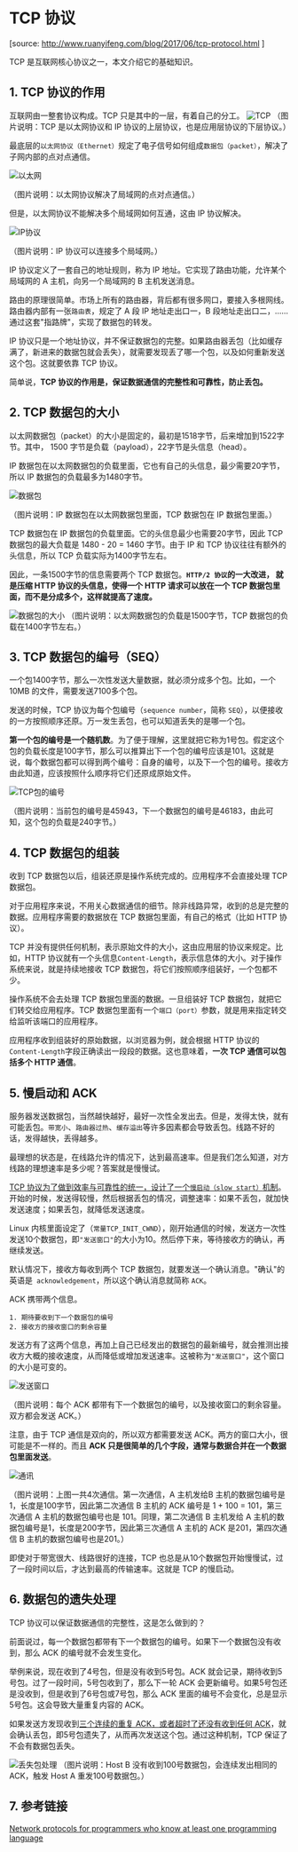 # TCP 协议
[source: http://www.ruanyifeng.com/blog/2017/06/tcp-protocol.html ]

TCP 是互联网核心协议之一，本文介绍它的基础知识。
## 1. TCP 协议的作用
互联网由一整套协议构成。TCP 只是其中的一层，有着自己的分工。
![TCP](./img/tcp_1.png)
（图片说明：TCP 是以太网协议和 IP 协议的上层协议，也是应用层协议的下层协议。）

最底层的`以太网协议（Ethernet）`规定了电子信号如何组成`数据包（packet）`，解决了子网内部的点对点通信。

![以太网](./img/tcp_2.jpg)

（图片说明：以太网协议解决了局域网的点对点通信。）

但是，以太网协议不能解决多个局域网如何互通，这由 IP 协议解决。

![IP协议](./img/tcp_3.png)

（图片说明：IP 协议可以连接多个局域网。）

IP 协议定义了一套自己的地址规则，称为 IP 地址。它实现了路由功能，允许某个局域网的 A 主机，向另一个局域网的 B 主机发送消息。

路由的原理很简单。市场上所有的路由器，背后都有很多网口，要接入多根网线。路由器内部有一张`路由表`，规定了 A 段 IP 地址走出口一，B 段地址走出口二，...... 通过这套"指路牌"，实现了数据包的转发。

IP 协议只是一个地址协议，并不保证数据包的完整。如果路由器丢包（比如缓存满了，新进来的数据包就会丢失），就需要发现丢了哪一个包，以及如何重新发送这个包。这就要依靠 TCP 协议。

简单说，**TCP 协议的作用是，保证数据通信的完整性和可靠性，防止丢包。**

## 2. TCP 数据包的大小
以太网数据包（packet）的大小是固定的，最初是1518字节，后来增加到1522字节。其中， 1500 字节是负载（payload），22字节是头信息（head）。

IP 数据包在以太网数据包的负载里面，它也有自己的头信息，最少需要20字节，所以 IP 数据包的负载最多为1480字节。

![数据包](./img/tcp_4.png)

（图片说明：IP 数据包在以太网数据包里面，TCP 数据包在 IP 数据包里面。）

TCP 数据包在 IP 数据包的负载里面。它的头信息最少也需要20字节，因此 TCP 数据包的最大负载是 1480 - 20 = 1460 字节。由于 IP 和 TCP 协议往往有额外的头信息，所以 TCP 负载实际为1400字节左右。

因此，一条1500字节的信息需要两个 TCP 数据包。**`HTTP/2 协议`的一大改进， 就是压缩 HTTP 协议的头信息，使得一个 HTTP 请求可以放在一个 TCP 数据包里面，而不是分成多个，这样就提高了速度。**

![数据包的大小](./img/tcp_5.png)
（图片说明：以太网数据包的负载是1500字节，TCP 数据包的负载在1400字节左右。）

## 3. TCP 数据包的编号（SEQ）
一个包1400字节，那么一次性发送大量数据，就必须分成多个包。比如，一个 10MB 的文件，需要发送7100多个包。

发送的时候，TCP 协议为每个包编号（`sequence number`，简称 `SEQ`），以便接收的一方按照顺序还原。万一发生丢包，也可以知道丢失的是哪一个包。

**第一个包的编号是一个随机数**。为了便于理解，这里就把它称为1号包。假定这个包的负载长度是100字节，那么可以推算出下一个包的编号应该是101。这就是说，每个数据包都可以得到两个编号：自身的编号，以及下一个包的编号。接收方由此知道，应该按照什么顺序将它们还原成原始文件。

![TCP包的编号](./img/tcp_6.png)

（图片说明：当前包的编号是45943，下一个数据包的编号是46183，由此可知，这个包的负载是240字节。）

## 4. TCP 数据包的组装
收到 TCP 数据包以后，组装还原是操作系统完成的。应用程序不会直接处理 TCP 数据包。

对于应用程序来说，不用关心数据通信的细节。除非线路异常，收到的总是完整的数据。应用程序需要的数据放在 TCP 数据包里面，有自己的格式（比如 HTTP 协议）。

TCP 并没有提供任何机制，表示原始文件的大小，这由应用层的协议来规定。比如，HTTP 协议就有一个头信息`Content-Length`，表示信息体的大小。对于操作系统来说，就是持续地接收 TCP 数据包，将它们按照顺序组装好，一个包都不少。

操作系统不会去处理 TCP 数据包里面的数据。一旦组装好 TCP 数据包，就把它们转交给应用程序。TCP 数据包里面有一个`端口（port）`参数，就是用来指定转交给监听该端口的应用程序。

应用程序收到组装好的原始数据，以浏览器为例，就会根据 HTTP 协议的`Content-Length`字段正确读出一段段的数据。这也意味着，**一次 TCP 通信可以包括多个 HTTP 通信**。

## 5. 慢启动和 ACK
服务器发送数据包，当然越快越好，最好一次性全发出去。但是，发得太快，就有可能丢包。`带宽小`、`路由器过热`、`缓存溢出`等许多因素都会导致丢包。线路不好的话，发得越快，丢得越多。

最理想的状态是，在线路允许的情况下，达到最高速率。但是我们怎么知道，对方线路的理想速率是多少呢？答案就是慢慢试。

<u>TCP 协议为了做到效率与可靠性的统一，设计了一个`慢启动（slow start）`机制</u>。开始的时候，发送得较慢，然后根据丢包的情况，调整速率：如果不丢包，就加快发送速度；如果丢包，就降低发送速度。

Linux 内核里面设定了（`常量TCP_INIT_CWND`），刚开始通信的时候，发送方一次性发送10个数据包，即`"发送窗口"`的大小为10。然后停下来，等待接收方的确认，再继续发送。

默认情况下，接收方每收到两个 TCP 数据包，就要发送一个确认消息。"确认"的英语是` acknowledgement`，所以这个确认消息就简称 `ACK`。

ACK 携带两个信息。

```
1. 期待要收到下一个数据包的编号
2. 接收方的接收窗口的剩余容量
```

发送方有了这两个信息，再加上自己已经发出的数据包的最新编号，就会推测出接收方大概的接收速度，从而降低或增加发送速率。这被称为`"发送窗口"`，这个窗口的大小是可变的。

![发送窗口](./img/tcp_7.png)

（图片说明：每个 ACK 都带有下一个数据包的编号，以及接收窗口的剩余容量。双方都会发送 ACK。）

注意，由于 TCP 通信是双向的，所以双方都需要发送 ACK。两方的窗口大小，很可能是不一样的。而且 **ACK 只是很简单的几个字段，通常与数据合并在一个数据包里面发送**。

![通讯](./img/tcp_8.jpg)

（图片说明：上图一共4次通信。第一次通信，A 主机发给B 主机的数据包编号是1，长度是100字节，因此第二次通信 B 主机的 ACK 编号是 1 + 100 = 101，第三次通信 A 主机的数据包编号也是 101。同理，第二次通信 B 主机发给 A 主机的数据包编号是1，长度是200字节，因此第三次通信 A 主机的 ACK 是201，第四次通信 B 主机的数据包编号也是201。）

即使对于带宽很大、线路很好的连接，TCP 也总是从10个数据包开始慢慢试，过了一段时间以后，才达到最高的传输速率。这就是 TCP 的慢启动。

## 6. 数据包的遗失处理
TCP 协议可以保证数据通信的完整性，这是怎么做到的？

前面说过，每一个数据包都带有下一个数据包的编号。如果下一个数据包没有收到，那么 ACK 的编号就不会发生变化。

举例来说，现在收到了4号包，但是没有收到5号包。ACK 就会记录，期待收到5号包。过了一段时间，5号包收到了，那么下一轮 ACK 会更新编号。如果5号包还是没收到，但是收到了6号包或7号包，那么 ACK 里面的编号不会变化，总是显示5号包。这会导致大量重复内容的 ACK。

如果发送方发现收到<u>三个连续的重复 ACK，或者超时了还没有收到任何 ACK</u>，就会确认丢包，即5号包遗失了，从而再次发送这个包。通过这种机制，TCP 保证了不会有数据包丢失。

![丢失包处理](./img/tcp_9.png)
（图片说明：Host B 没有收到100号数据包，会连续发出相同的 ACK，触发 Host A 重发100号数据包。）

## 7. 参考链接
[Network protocols for programmers who know at least one programming language](https://www.destroyallsoftware.com/compendium/network-protocols)


